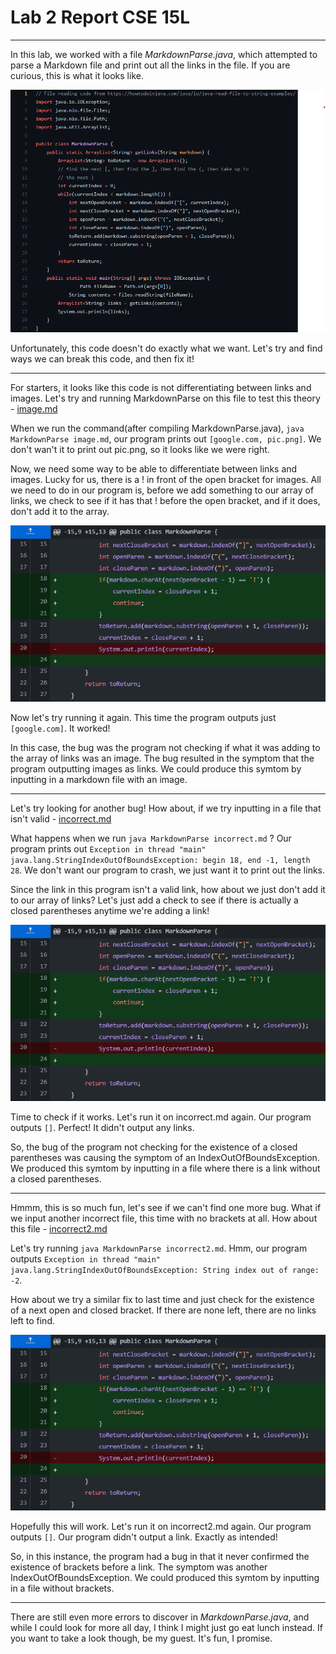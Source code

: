 # Lab 2 Report CSE 15L

***

In this lab, we worked with a file *MarkdownParse.java*, which attempted to parse a Markdown file and print out all the links in the file. If you are curious, this is what it looks like. 

![OriginalCode](lab2-1.png)

Unfortunately, this code doesn't do exactly what we want. Let's try and find ways we can break this code, and then fix it!


***

For starters, it looks like this code is not differentiating between links and images. Let's try and running MarkdownParse on this file to test this theory -  [image.md](https://raw.githubusercontent.com/TheZenMasterz/markdown-parse/main/image.md)

When we run the command(after compiling MarkdownParse.java), ```java MarkdownParse image.md```, our program prints out ```[google.com, pic.png]```. We don't wan't it to print out pic.png, so it looks like we were right. 

Now, we need some way to be able to differentiate between links and images. Lucky for us, there is a ! in front of the open bracket for images. All we need to do in our program is, before we add something to our array of links, we check to see if it has that ! before the open bracket, and if it does, don't add it to the array. 

![](codeChange1.png)

Now let's try running it again. This time the program outputs just ```[google.com]```. It worked!

In this case, the bug was the program not checking if what it was adding to the array of links was an image. The bug resulted in the symptom that the program outputting images as links. We could produce this symtom by inputting in a markdown file with an image. 

***

Let's try looking for another bug! How about, if we try inputting in a file that isn't valid - [incorrect.md](https://raw.githubusercontent.com/TheZenMasterz/markdown-parse/main/incorrect.md)

What happens when we run ```java MarkdownParse incorrect.md``` ? Our program prints out ```Exception in thread "main" java.lang.StringIndexOutOfBoundsException: begin 18, end -1, length 28```. We don't want our program to crash, we just want it to print out the links. 

Since the link in this program isn't a valid link, how about we just don't add it to our array of links? Let's just add a check to see if there is actually a closed parentheses anytime we're adding a link!

![](codeChange1.png)

Time to check if it works. Let's run it on incorrect.md again. Our program outputs ```[]```. Perfect! It didn't output any links. 

So, the bug of the program not checking for the existence of a closed parentheses was causing the symptom of an IndexOutOfBoundsException. We produced this symtom by inputting in a file where there is a link without a closed parentheses. 

***

Hmmm, this is so much fun, let's see if we can't find one more bug. What if we input another incorrect file, this time with no brackets at all. How about this file - [incorrect2.md](https://raw.githubusercontent.com/TheZenMasterz/markdown-parse/main/incorrect2.md)

Let's try running ```java MarkdownParse incorrect2.md```. Hmm, our program outputs ```Exception in thread "main" java.lang.StringIndexOutOfBoundsException: String index out of range: -2```. 

How about we try a similar fix to last time and just check for the existence of a next open and closed bracket. If there are none left, there are no links left to find.

![](codeChange1.png)

Hopefully this will work. Let's run it on incorrect2.md again. Our program outputs ```[]```. Our program didn't output a link. Exactly as intended!

So, in this instance, the program had a bug in that it never confirmed the existence of brackets before a link. The symptom was another IndexOutOfBoundsException. We could produced this symtom by inputting in a file without brackets. 

***

There are still even more errors to discover in *MarkdownParse.java*, and while I could look for more all day, I think I might just go eat lunch instead. If you want to take a look though, be my guest. It's fun, I promise. 